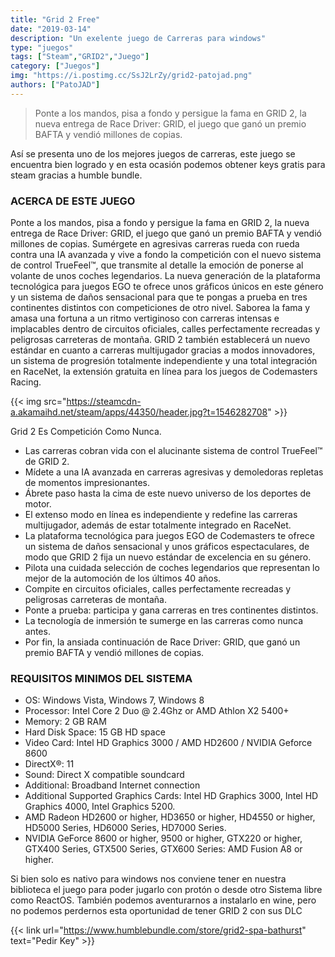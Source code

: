 ```yaml
---
title: "Grid 2 Free"
date: "2019-03-14"
description: "Un exelente juego de Carreras para windows"
type: "juegos"
tags: ["Steam","GRID2","Juego"]
category: ["Juegos"]
img: "https://i.postimg.cc/SsJ2LrZy/grid2-patojad.png"
authors: ["PatoJAD"]
---
```


>Ponte a los mandos, pisa a fondo y persigue la fama en GRID 2, la nueva entrega de Race Driver: GRID, el juego que ganó un premio BAFTA y vendió millones de copias.

Así se presenta uno de los mejores juegos de carreras, este juego se encuentra bien logrado y en esta ocasión podemos obtener keys gratis para steam gracias a humble bundle.

### ACERCA DE ESTE JUEGO

Ponte a los mandos, pisa a fondo y persigue la fama en GRID 2, la nueva entrega de Race Driver: GRID, el juego que ganó un premio BAFTA y vendió millones de copias. Sumérgete en agresivas carreras rueda con rueda contra una IA avanzada y vive a fondo la competición con el nuevo sistema de control TrueFeel™, que transmite al detalle la emoción de ponerse al volante de unos coches legendarios. La nueva generación de la plataforma tecnológica para juegos EGO te ofrece unos gráficos únicos en este género y un sistema de daños sensacional para que te pongas a prueba en tres continentes distintos con competiciones de otro nivel. Saborea la fama y amasa una fortuna a un ritmo vertiginoso con carreras intensas e implacables dentro de circuitos oficiales, calles perfectamente recreadas y peligrosas carreteras de montaña. GRID 2 también establecerá un nuevo estándar en cuanto a carreras multijugador gracias a modos innovadores, un sistema de progresión totalmente independiente y una total integración en RaceNet, la extensión gratuita en línea para los juegos de Codemasters Racing.

{{< img src="https://steamcdn-a.akamaihd.net/steam/apps/44350/header.jpg?t=1546282708" >}}

Grid 2 Es Competición Como Nunca.
* Las carreras cobran vida con el alucinante sistema de control TrueFeel™ de GRID 2.
* Mídete a una IA avanzada en carreras agresivas y demoledoras repletas de momentos impresionantes.
* Ábrete paso hasta la cima de este nuevo universo de los deportes de motor.
* El extenso modo en línea es independiente y redefine las carreras multijugador, además de estar totalmente integrado en RaceNet.
* La plataforma tecnológica para juegos EGO de Codemasters te ofrece un sistema de daños sensacional y unos gráficos espectaculares, de modo que GRID 2 fija un nuevo estándar de excelencia en su género.
* Pilota una cuidada selección de coches legendarios que representan lo mejor de la automoción de los últimos 40 años.
* Compite en circuitos oficiales, calles perfectamente recreadas y peligrosas carreteras de montaña.
* Ponte a prueba: participa y gana carreras en tres continentes distintos.
* La tecnología de inmersión te sumerge en las carreras como nunca antes.
* Por fin, la ansiada continuación de Race Driver: GRID, que ganó un premio BAFTA y vendió millones de copias.

### REQUISITOS MINIMOS DEL SISTEMA

* OS: Windows Vista, Windows 7, Windows 8
* Processor: Intel Core 2 Duo @ 2.4Ghz or AMD Athlon X2 5400+
* Memory: 2 GB RAM
* Hard Disk Space: 15 GB HD space
* Video Card: Intel HD Graphics 3000 / AMD HD2600 / NVIDIA Geforce 8600
* DirectX®: 11
* Sound: Direct X compatible soundcard
* Additional: Broadband Internet connection
* Additional Supported Graphics Cards: Intel HD Graphics 3000, Intel HD Graphics 4000, Intel Graphics 5200.
* AMD Radeon HD2600 or higher, HD3650 or higher, HD4550 or higher, HD5000 Series, HD6000 Series, HD7000 Series.
* NVIDIA GeForce 8600 or higher, 9500 or higher, GTX220 or higher, GTX400 Series, GTX500 Series, GTX600 Series: AMD Fusion A8 or higher.




Si bien solo es nativo para windows nos conviene tener en nuestra biblioteca el juego para poder jugarlo con protón o desde otro Sistema libre como ReactOS. También podemos aventurarnos a instalarlo en wine, pero no podemos perdernos esta oportunidad de tener GRID 2 con sus DLC




{{< link url="https://www.humblebundle.com/store/grid2-spa-bathurst" text="Pedir Key" >}}
